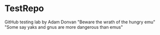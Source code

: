 # TestRepo
GitHub testing lab by Adam Donvan
"Beware the wrath of the hungry emu"
"Some say yaks and gnus are more dangerous than emus"

